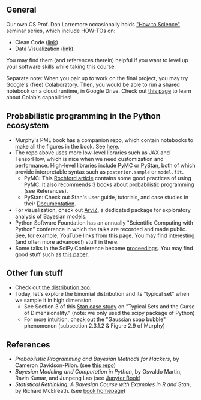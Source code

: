 ## General

Our own CS Prof. Dan Larremore occasionally holds ["How to Science"](https://twitter.com/danlarremore/status/1438306816887246856) seminar series, which include HOW-TOs on:

- Clean Code ([link](https://drive.google.com/file/d/1TraVwRkbkCbHq-s_-NS69ZEbRNwH8XNh/view))
- Data Visualization ([link](https://drive.google.com/file/d/1LouVvISCRlWkItZgzoHcgoU5Q1VyHT4U/view))

You may find them (and references therein) helpful if you want to level up your software skills while taking this course.

Separate note: When you pair up to work on the final project, you may try Google's (free) Colaboratory. Then, you would be able to run a shared notebook on a cloud runtime, in Google Drive. Check out [this page](https://colab.research.google.com/notebooks/intro.ipynb) to learn about Colab's capabilities!

## Probabilistic programming in the Python ecosystem

- Murphy's PML book has a companion repo, which contain notebooks to make all the figures in the book. See [here](https://github.com/probml/pyprobml).
- The repo above uses more low-level libraries such as JAX and TensorFlow, which is nice when we need customization and performance. High-level libraries include [PyMC](https://www.pymc.io/welcome.html) or [PyStan](https://pystan.readthedocs.io/en/latest/), both of which provide interpretable syntax such as `posterior.sample` or `model.fit`.
    - PyMC: This [Rochford article](https://austinrochford.com/posts/intro-prob-prog-pymc.html) contains some good practices of using PyMC. It also recommends 3 books about probabilistic programming (see References).
    - PyStan: Check out Stan's user guide, tutorials, and case studies in their [Documentation](https://mc-stan.org/users/documentation/).
- For visualization, check out [ArviZ](https://python.arviz.org/en/stable/), a dedicated package for exploratory analysis of Bayesian models.
- Python Software Foundation has an annually "Scientific Computing with Python" conference in which the talks are recorded and made public. See, for example, YouTube links from [this page](https://www.scipy2022.scipy.org/tutorials). You may find interesting (and often more advanced!) stuff in there.
- Some talks in the SciPy Conference become [proceedings](https://conference.scipy.org/proceedings/). You may find good stuff such as [this paper](https://conference.scipy.org/proceedings/scipy2018/pdfs/vamvourellis_corvellec.pdf).

## Other fun stuff

- Check out [the distribution zoo](https://ben18785.shinyapps.io/distribution-zoo/).
- Today, let's explore the binomial distribution and its "typical set" when we sample it in high dimension.
    - See Section 3 of this [Stan case study](https://mc-stan.org/users/documentation/case-studies/curse-dims-python.html) on "Typical Sets and the Curse of Dimensionality." (note: we only used the scipy package of Python)
    - For more intuition, check out the "Gaussian soap bubble" phenomenon (subsection 2.3.1.2 & Figure 2.9 of Murphy)

## References

- *Probabilistic Programming and Bayesian Methods for Hackers*, by Cameron Davidson-Pilon. (see [this repo](https://github.com/CamDavidsonPilon/Probabilistic-Programming-and-Bayesian-Methods-for-Hackers))
- *Bayesian Modeling and Computation in Python*, by Osvaldo Martin, Ravin Kumar, and Junpeng Lao (see [Jupyter Book](https://bayesiancomputationbook.com/welcome.html))
- *Statistical Rethinking: A Bayesian Course with Examples in R and Stan*, by Richard McElreath. (see [book homepage](https://xcelab.net/rm/statistical-rethinking/))

